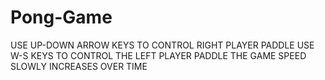 # Pong-Game
USE UP-DOWN ARROW KEYS TO CONTROL RIGHT PLAYER PADDLE
USE W-S KEYS TO CONTROL THE LEFT PLAYER PADDLE
THE GAME SPEED SLOWLY INCREASES OVER TIME
